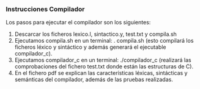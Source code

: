 ### Instrucciones Compilador
Los pasos para ejecutar el compilador son los siguientes:
1. Descarcar los ficheros lexico.l, sintactico.y, test.txt y compila.sh
2. Ejecutamos compila.sh en un terminal: . compila.sh (esto compilará los ficheros léxico y sintáctico y además generará el ejecutable compilador_c).
3. Ejecutamos compilador_c en un terminal: ./compilador_c (realizará las comprobaciones del fichero test.txt donde están las estructuras de C).
4. En el fichero pdf se explican las características léxicas, sintácticas y semánticas del compilador, además de las pruebas realizadas.
